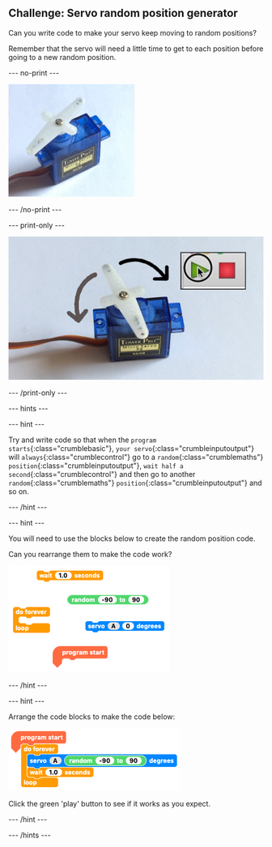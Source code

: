 ## Challenge: Servo random position generator

Can you write code to make your servo keep moving to random positions?

Remember that the servo will need a little time to get to each position before going to a new random position.

--- no-print ---

![Random servo movement](images/random_servo_movement.gif)

--- /no-print ---

--- print-only ---

![Random servo movement](images/random_servo_movement.png)

--- /print-only ---

--- hints ---

--- hint ---

Try and write code so that when the `program starts`{:class="crumblebasic"}, `your servo`{:class="crumbleinputoutput"} will `always`{:class="crumblecontrol"} go to a `random`{:class="crumblemaths"} `position`{:class="crumbleinputoutput"}, `wait half a second`{:class="crumblecontrol"} and then go to another `random`{:class="crumblemaths"} `position`{:class="crumbleinputoutput"} and so on.

--- /hint ---

--- hint ---

You will need to use the blocks below to create the random position code.

Can you rearrange them to make the code work?

![Random servo position Parsons problem](images/random_servo_parsons.png)

--- /hint ---

--- hint ---

Arrange the code blocks to make the code below:

![Random servo position code solution](images/random_servo_solution.png)

Click the green 'play' button to see if it works as you expect.

--- /hint ---

--- /hints ---
